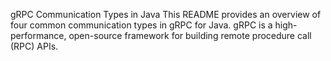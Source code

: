 gRPC Communication Types in Java
This README provides an overview of four common communication types in gRPC for Java. gRPC is a high-performance, open-source framework for building remote procedure call (RPC) APIs.